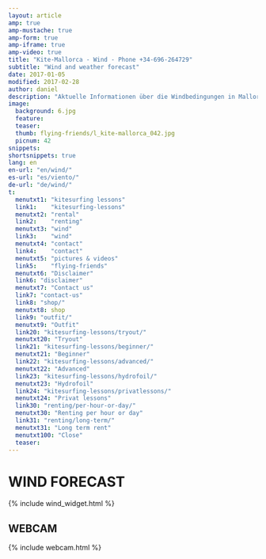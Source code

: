 ```yaml
---
layout: article
amp: true
amp-mustache: true
amp-form: true
amp-iframe: true
amp-video: true
title: "Kite-Mallorca - Wind - Phone +34-696-264729"
subtitle: "Wind and weather forecast"
date: 2017-01-05
modified: 2017-02-28
author: daniel
description: "Aktuelle Informationen über die Windbedingungen in Mallorca."
image:
  background: 6.jpg
  feature:
  teaser:
  thumb: flying-friends/l_kite-mallorca_042.jpg
  picnum: 42
snippets:
shortsnippets: true
lang: en
en-url: "en/wind/"
es-url: "es/viento/"
de-url: "de/wind/"
t:
  menutxt1: "kitesurfing lessons"
  link1:    "kitesurfing-lessons"
  menutxt2: "rental"
  link2:    "renting"
  menutxt3: "wind"
  link3:    "wind"
  menutxt4: "contact"
  link4:    "contact"
  menutxt5: "pictures & videos"
  link5:    "flying-friends"
  menutxt6: "Disclaimer"
  link6: "disclaimer"
  menutxt7: "Contact us"
  link7: "contact-us"
  link8: "shop/"
  menutxt8: shop
  link9: "outfit/"
  menutxt9: "Outfit"
  link20: "kitesurfing-lessons/tryout/"
  menutxt20: "Tryout"
  link21: "kitesurfing-lessons/beginner/"
  menutxt21: "Beginner"
  link22: "kitesurfing-lessons/advanced/"
  menutxt22: "Advanced"
  link23: "kitesurfing-lessons/hydrofoil/"
  menutxt23: "Hydrofoil"
  link24: "kitesurfing-lessons/privatlessons/"
  menutxt24: "Privat lessons"
  link30: "renting/per-hour-or-day/"
  menutxt30: "Renting per hour or day"
  link31: "renting/long-term/"
  menutxt31: "Long term rent"
  menutxt100: "Close"
  teaser:
---
```


# WIND FORECAST

{% include wind_widget.html %}

## WEBCAM 

{% include webcam.html %}

